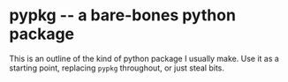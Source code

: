 pypkg \-- a bare-bones python package
=====================================

This is an outline of the kind of python package I usually make. Use it
as a starting point, replacing `pypkg` throughout, or just steal bits.
